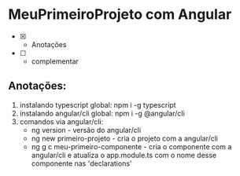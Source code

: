 # MeuPrimeiroProjeto com Angular
- [x] - Anotações
- [ ] - complementar

## Anotações:
<ol>
<li>instalando typescript global: npm i -g typescript</li>
<li>instalando angular/cli global: npm i -g @angular/cli</li>
<li>
comandos via angular/cli:
<ul>
<li>ng version - versão do angular/cli
</li>
<li>ng new primeiro-projeto - cria o projeto com a angular/cli
</li>
<li>ng g c meu-primeiro-componente - cria o componente com a angular/cli e atualiza o app.module.ts com o nome desse componente nas 'declarations'
</li>

</ul>
</li>
